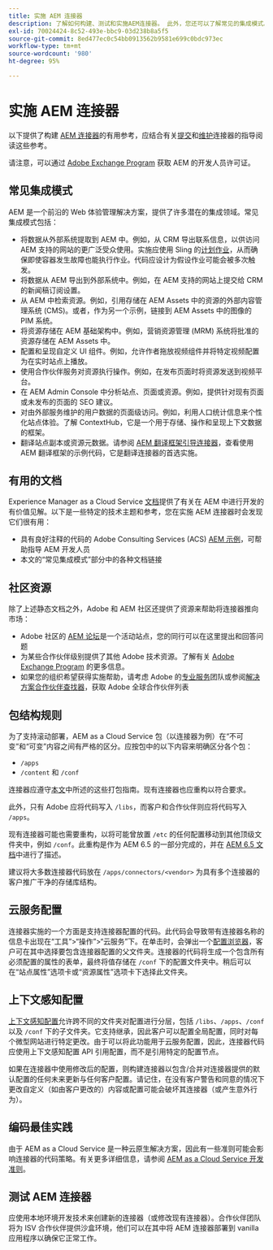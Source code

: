 ```yaml
---
title: 实施 AEM 连接器
description: 了解如何构建、测试和实施AEM连接器。 此外，您还可以了解常见的集成模式。
exl-id: 70024424-8c52-493e-bbc9-03d238b8a5f5
source-git-commit: 8ed477ec0c54bb0913562b9581e699c0bdc973ec
workflow-type: tm+mt
source-wordcount: '980'
ht-degree: 95%

---
```


实施 AEM 连接器
=============================

以下提供了构建 [AEM 连接器](https://www.adobe.io/apis/experiencecloud/aem/aemconnectors.html)的有用参考，应结合有关[提交](submit.md)和[维护](maintain.md)连接器的指导阅读这些参考。

请注意，可以通过 [Adobe Exchange Program](https://partners.adobe.com/exchangeprogram/experiencecloud) 获取 AEM 的开发人员许可证。

常见集成模式
---------------------------

AEM 是一个前沿的 Web 体验管理解决方案，提供了许多潜在的集成领域。常见集成模式包括：

* 将数据从外部系统提取到 AEM 中。例如，从 CRM 导出联系信息，以供访问 AEM 支持的网站的更广泛受众使用。实施应使用 Sling 的[计划作业](https://sling.apache.org/documentation/bundles/apache-sling-eventing-and-job-handling.html#scheduled-jobs)，从而确保即使容器发生故障也能执行作业。代码应设计为假设作业可能会被多次触发。
* 将数据从 AEM 导出到外部系统中。例如，在 AEM 支持的网站上提交给 CRM 的新闻稿订阅设置。
* 从 AEM 中检索资源。例如，引用存储在 AEM Assets 中的资源的外部内容管理系统 (CMS)。或者，作为另一个示例，链接到 AEM Assets 中的图像的 PIM 系统。
* 将资源存储在 AEM 基础架构中。例如，营销资源管理 (MRM) 系统将批准的资源存储在 AEM Assets 中。
* 配置和呈现自定义 UI 组件。例如，允许作者拖放视频组件并将特定视频配置为在实时站点上播放。
* 使用合作伙伴服务对资源执行操作。例如，在发布页面时将资源发送到视频平台。
* 在 AEM Admin Console 中分析站点、页面或资源。例如，提供针对现有页面或未发布的页面的 SEO 建议。
* 对由外部服务维护的用户数据的页面级访问。例如，利用人口统计信息来个性化站点体验。了解 ContextHub，它是一个用于存储、操作和呈现上下文数据的框架。
* 翻译站点副本或资源元数据。请参阅 [AEM 翻译框架引导连接器](https://github.com/Adobe-Marketing-Cloud/aem-translation-framework-bootstrap-connector)，查看使用 AEM 翻译框架的示例代码，它是翻译连接器的首选实施。


有用的文档
--------------------

Experience Manager as a Cloud Service [文档](../overview/introduction.md)提供了有关在 AEM 中进行开发的有价值见解。以下是一些特定的技术主题和参考，您在实施 AEM 连接器时会发现它们很有用：

* 具有良好注释的代码的 Adobe Consulting Services (ACS) [AEM 示例](https://adobe-consulting-services.github.io/acs-aem-samples/)，可帮助指导 AEM 开发人员
* 本文的“常见集成模式”部分中的各种文档链接

社区资源
--------------------

除了上述静态文档之外，Adobe 和 AEM 社区还提供了资源来帮助将连接器推向市场：

* Adobe 社区的 [AEM 论坛](https://help-forums.adobe.com/content/adobeforums/en/experience-manager-forum/adobe-experience-manager.html)是一个活动站点，您的同行可以在这里提出和回答问题
* 为某些合作伙伴级别提供了其他 Adobe 技术资源。了解有关 [Adobe Exchange Program](https://partners.adobe.com/exchangeprogram/experiencecloud) 的更多信息。
* 如果您的组织希望获得实施帮助，请考虑 Adobe 的[专业服务](https://www.adobe.com/cn/marketing-cloud/service-support/professional-consulting-training.html)团队或参阅[解决方案合作伙伴查找器](https://solutionpartners.adobe.com/home/partnerFinder.html)，获取 Adobe 全球合作伙伴列表

包结构规则
-----------------------

为了支持滚动部署，AEM as a Cloud Service 包（以连接器为例）在“不可变”和“可变”内容之间有严格的区分。应按包中的以下内容来明确区分各个包：

* `/apps`
* `/content` 和 `/conf`

连接器应遵守[本文](/help/implementing/developing/introduction/aem-project-content-package-structure.md)中所述的这些打包指南。现有连接器也应重构以符合要求。

此外，只有 Adobe 应将代码写入 `/libs`，而客户和合作伙伴则应将代码写入 `/apps`。

现有连接器可能也需要重构，以将可能曾放置 `/etc` 的任何配置移动到其他顶级文件夹中，例如 `/conf`。此重构是作为 AEM 6.5 的一部分完成的，并在 [AEM 6.5 文档](https://experienceleague.adobe.com/docs/experience-manager-65/deploying/restructuring/repository-restructuring.html)中进行了描述。

建议将大多数连接器代码放在 `/apps/connectors/<vendor>` 为具有多个连接器的客户推广干净的存储库结构。

云服务配置
-----------------------------

连接器实施的一个方面是支持连接器配置的代码。此代码会导致带有连接器名称的信息卡出现在“工具”>“操作”>“云服务”下。在单击时，会弹出一个[配置浏览器](/help/implementing/developing/introduction/configurations.md#using-configuration-browser)，客户可在其中选择要包含连接器配置的父文件夹。连接器的代码将生成一个包含所有必须配置的属性的表单，最终将值存储在 `/conf` 下的配置文件夹中。稍后可以在“站点属性”选项卡或“资源属性”选项卡下选择此文件夹。


上下文感知配置
-----------------------------

[上下文感知配置](https://sling.apache.org/documentation/bundles/context-aware-configuration/context-aware-configuration.html)允许跨不同的文件夹对配置进行分层，包括 `/libs`、`/apps`、`/conf` 以及 `/conf` 下的子文件夹。它支持继承，因此客户可以配置全局配置，同时对每个微型网站进行特定更改。由于可以将此功能用于云服务配置，因此，连接器代码应使用上下文感知配置 API 引用配置，而不是引用特定的配置节点。

如果在连接器中使用修改后的配置，则构建连接器以包含/合并对连接器提供的默认配置的任何未来更新与任何客户配置。请记住，在没有客户警告和同意的情况下更改自定义（如由客户更改的）内容或配置可能会破坏其连接器（或产生意外行为）。

编码最佳实践
----------------------

由于 AEM as a Cloud Service 是一种云原生解决方案，因此有一些准则可能会影响连接器的代码策略。有关更多详细信息，请参阅 [AEM as a Cloud Service 开发准则](/help/implementing/developing/introduction/development-guidelines.md)。

测试 AEM 连接器
-------------------------

应使用本地环境开发技术来创建新的连接器（或修改现有连接器）。合作伙伴团队将为 ISV 合作伙伴提供沙盒环境，他们可以在其中将 AEM 连接器部署到 vanilla 应用程序以确保它正常工作。
